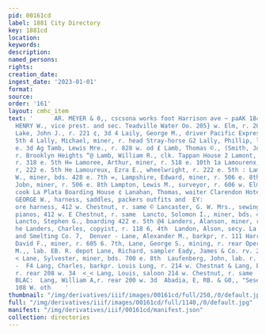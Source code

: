 ```yaml
---
pid: 00161cd
label: 1881 City Directory
key: 1881cd
location: 
keywords: 
description: 
named_persons: 
rights: 
creation_date: 
ingest_date: '2023-01-01'
format: 
source: 
order: '161'
layout: cmhc_item
text: '      AR. MEYER & 0,, cscsona works foot Harrison ave ~ paAK 184 "LAN  is LAKE,
  HENRY W., vice prest. and sec. Teadville Water Oo. 205} w. Elm, r. 204 w. 4th ff?
  Lake, John J., r. 221 ¢, 3d 4 Laily, George M., driver Pacific Express, r. 300 e.
  5th 4 Lally, Michael, miner, r. head Stray-horse G2 Lally, Phillip, lab. bds. 139
  e. 3d Ag Tamb, Lewis Mre., r. 828 w. od £ Lamb, Thomas ©., (Smith, Jones & Lamb)
  r. Brooklyn Heights “@ Lamb, William R., clk. Tappan House 2 Lamont, Chartes, carpenter,
  r. 318 e. 5th H= Lamoree, Arthur, miner, r. 518 e. 10th 1a Lamourenx, Burton, miner,
  r, 222 e. 5th He Lamoureux, Ezra E., wheelwright, r. 222 e. 5th : Lampman, John
  W., miner, bds. 428 e. 7th =, Lampshire, Edward, miner, r. 506 e. 8th {7 Lampshire,
  Jobn, miner, r. 506 e. 8th Lampton, Lewis M., surveyor, r. 606 w. Elm Lanahan, John,
  cook La Plata Boarding House ¢ Lanahan, Thomas, waiter Clarendon Hotel A LANCASTER,
  GEORGE W., harness, saddles, packers outfits and  EY:                   ay       Fl
  ore harness, 412 w. Chestnut, r. same © Lancaster, G. W. Mrs., sewing machines and
  pianos, 412 w. E Chestnut, r. same  Lancto, Solomon I., miner, bds. 422 e. 5th ©
  Lancto, Stephen G., boarding 422 e. 5th @4 Landers, Alanson, miner, r. 214 w. 6th
  he Landers, Charles, copyist, r. 118 6, 4th  Landon, Alson, secy. La Plata Mining
  and Smelting Co. 7,  Denver - Lane, Alexander M., barkpr, r. 111 Harrison av Lane,
  David F., miner, r. 605 6. 7th, Lane, George S., mining, r. rear Opera House Lane,
  M.,, lab. EB. R. depot Lane, Richard, sampler Eady, James & Co. rv. 229 w. Front
  < Lane, Sylvester, miner, bds. 700 e. 8th  Laufenberg, John, lab. r. foot Alder
  -  F4 Lang, Charles, barkpr. Louis Lung, r. 214 w. Chestnat & Lang, Edwin R,, miner,
  r. rear 208 w. 34  <_< Lang, Louis, saloon 214 w. Chestnut, r. same  4 :  oS  ND
  BLAC:  Lang, William A,r. rear 200 w. 3d  Abadia, E, RB. & G0,, "Sesement Po. Bia''g,
  108 W. oth    '
thumbnail: "/img/derivatives/iiif/images/00161cd/full/250,/0/default.jpg"
full: "/img/derivatives/iiif/images/00161cd/full/1140,/0/default.jpg"
manifest: "/img/derivatives/iiif/00161cd/manifest.json"
collection: directories
---
```

